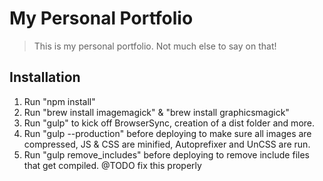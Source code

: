 # My Personal Portfolio
> This is my personal portfolio. Not much else to say on that!

## Installation
1. Run "npm install"
2. Run "brew install imagemagick" & "brew install graphicsmagick"
3. Run "gulp" to kick off BrowserSync, creation of a dist folder and more.
4. Run "gulp --production" before deploying to make sure all images are compressed, JS & CSS are minified, Autoprefixer and UnCSS are run.
5. Run "gulp remove_includes" before deploying to remove  include files that get compiled. @TODO fix this properly
